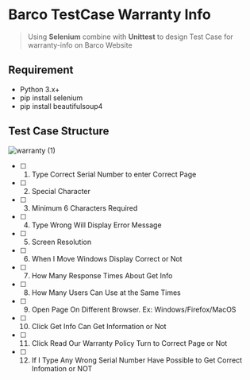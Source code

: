 # Barco TestCase Warranty Info
> Using **Selenium** combine with **Unittest** to design Test Case for warranty-info on Barco Website


## Requirement
* Python 3.x+
* pip install selenium
* pip install beautifulsoup4

## Test Case Structure
![warranty (1)](https://user-images.githubusercontent.com/61812113/126738730-46be7845-1971-4bb8-90b1-2af802ab6e23.jpg)

- [ ] 1. Type Correct Serial Number to enter Correct Page
- [ ] 2. Special Character
- [ ] 3. Minimum 6 Characters Required
- [ ] 4. Type Wrong Will Display Error Message
- [ ] 5. Screen Resolution
- [ ] 6. When I Move Windows Display Correct or Not
- [ ] 7. How Many Response Times About Get Info
- [ ] 8. How Many Users Can Use at the Same Times
- [ ] 9. Open Page On Different Browser. Ex: Windows/Firefox/MacOS
- [ ] 10. Click Get Info Can Get Information or Not
- [ ] 11. Click Read Our Warranty Policy Turn to Correct Page or Not
- [ ] 12. If I Type Any Wrong Serial Number Have Possible to Get Correct Infomation or NOT 

